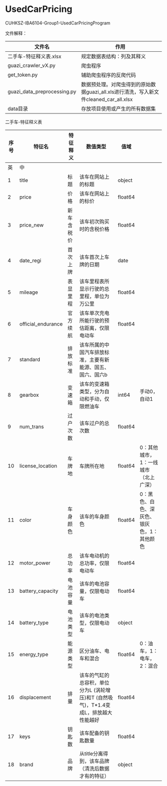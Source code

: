 # UsedCarPricing
CUHKSZ-IBA6104-Group1-UsedCarPricingProgram



文件解释：

| 文件名                      | 作用                                                         |
| --------------------------- | ------------------------------------------------------------ |
| 二手车-特征释义表.xlsx      | 规定数据表结构：列及其释义                                   |
| guazi_crawler_vX.py         | 爬虫程序                                                     |
| get_token.py                | 辅助爬虫程序的反爬代码                                       |
| guazi_data_preprocessing.py | 数据预处理。对爬虫得到的原始数据guazi_all.xls进行清洗，写入新文件cleaned_car_all.xlsx |
| data目录                    | 存放项目使用或产生的所有数据集                               |



二手车-特征释义表

| 序号 | 特征名             | 特征释义   | 数值类型                                                     | 值域    |                                            |
| ---- | ------------------ | ---------- | ------------------------------------------------------------ | ------- | ------------------------------------------ |
| 英   | 中                 |            |                                                              |         |                                            |
| 1    | title              | 标题       | 该车在网站上的标题                                           | object  |                                            |
| 2    | price              | 价格       | 该车在网站上的标价                                           | float64 |                                            |
| 3    | price_new          | 新车含税价 | 该车初次购买时的含税价格                                     | float64 |                                            |
| 4    | date_regi          | 首次上牌   | 该车首次上车牌的日期                                         | date    |                                            |
| 5    | mileage            | 表显里程   | 该车里程表所显示行驶的总里程，单位为万公里                   | float64 |                                            |
| 6    | official_endurance | 官方续航   | 该车单次充电所能行驶的预估距离，仅限电动车                   | float64 |                                            |
| 7    | standard           | 排放标准   | 该车所属的中国汽车排放标准，主要有新能源、国五、国六、国六b  |         |                                            |
| 8    | gearbox            | 变速箱     | 该车的变速箱类型，分为自动和手动，仅限燃油车                 | int64   | 手动0，自动1                               |
| 9    | num_trans          | 过户次数   | 该车过户的总次数                                             | float64 |                                            |
| 10   | license_location   | 车牌地     | 车牌所在地                                                   | float64 | 0：其他城市，1：一线城市（北上广深）       |
| 11   | color              | 车身颜色   | 该车的车身颜色                                               | float64 | 0：黑色、白色、深灰色、银灰色，1：其他颜色 |
| 12   | motor_power        | 总功率     | 该车电动机的总功率，仅限电动车                               | float64 |                                            |
| 13   | battery_capacity   | 电池容量   | 该车的电池容量，仅限电动车                                   | float64 |                                            |
| 14   | battery_type       | 电池类型   | 该车的电池类型，仅限电动车                                   | object  |                                            |
| 15   | energy_type        | 能源类型   | 区分油车、电车和混合                                         | float64 | 0：油车，1：电车，2：混合                  |
| 16   | displacement       | 排量       | 该车的气缸的总容积，单位分为L (涡轮增压)和T   (自然吸气)，T*1.4变成L，排放越大性能越好 | float64 |                                            |
| 17   | keys               | 钥匙数     | 该车配备的钥匙数量                                           | float64 |                                            |
| 18   | brand              | 品牌       | 从title分离得到，该车品牌（清洗后数据才有的特征）            | object  |                                            |